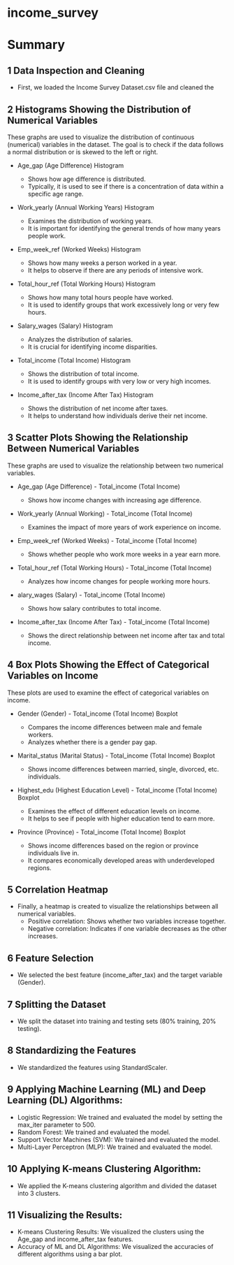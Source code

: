 # income_survey
# Summary 
## 1 Data Inspection and Cleaning
* First, we loaded the Income Survey Dataset.csv file and cleaned the
## 2 Histograms Showing the Distribution of Numerical Variables
These graphs are used to visualize the distribution of continuous (numerical) variables in the dataset. The goal is to check if the data follows a normal distribution or is skewed to the left or right.

* Age_gap (Age Difference) Histogram
    * Shows how age difference is distributed.
    * Typically, it is used to see if there is a concentration of data within a specific age range.

* Work_yearly (Annual Working Years) Histogram
    * Examines the distribution of working years.
    * It is important for identifying the general trends of how many years people work.

* Emp_week_ref (Worked Weeks) Histogram
    * Shows how many weeks a person worked in a year.
    * It helps to observe if there are any periods of intensive work.

* Total_hour_ref (Total Working Hours) Histogram
    * Shows how many total hours people have worked.
    * It is used to identify groups that work excessively long or very few hours.

* Salary_wages (Salary) Histogram
    * Analyzes the distribution of salaries.
    * It is crucial for identifying income disparities.

* Total_income (Total Income) Histogram
    * Shows the distribution of total income.
    * It is used to identify groups with very low or very high incomes.

* Income_after_tax (Income After Tax) Histogram
    * Shows the distribution of net income after taxes.
    * It helps to understand how individuals derive their net income.

## 3 Scatter Plots Showing the Relationship Between Numerical Variables
These graphs are used to visualize the relationship between two numerical variables.

* Age_gap (Age Difference) - Total_income (Total Income)
    * Shows how income changes with increasing age difference.

* Work_yearly (Annual Working) - Total_income (Total Income)
    * Examines the impact of more years of work experience on income.

* Emp_week_ref (Worked Weeks) - Total_income (Total Income)
    * Shows whether people who work more weeks in a year earn more.

* Total_hour_ref (Total Working Hours) - Total_income (Total Income)
    * Analyzes how income changes for people working more hours.

* alary_wages (Salary) - Total_income (Total Income)
    * Shows how salary contributes to total income.

* Income_after_tax (Income After Tax) - Total_income (Total Income)
    * Shows the direct relationship between net income after tax and total income.

## 4 Box Plots Showing the Effect of Categorical Variables on Income
These plots are used to examine the effect of categorical variables on income.

* Gender (Gender) - Total_income (Total Income) Boxplot
    * Compares the income differences between male and female workers.
    * Analyzes whether there is a gender pay gap.

* Marital_status (Marital Status) - Total_income (Total Income) Boxplot
    * Shows income differences between married, single, divorced, etc. individuals.

* Highest_edu (Highest Education Level) - Total_income (Total Income) Boxplot
    * Examines the effect of different education levels on income.
    * It helps to see if people with higher education tend to earn more.

* Province (Province) - Total_income (Total Income) Boxplot
    * Shows income differences based on the region or province individuals live in.
    * It compares economically developed areas with underdeveloped regions.

## 5 Correlation Heatmap
* Finally, a heatmap is created to visualize the relationships between all numerical variables.
    * Positive correlation: Shows whether two variables increase together.
    * Negative correlation: Indicates if one variable decreases as the other increases.

## 6 Feature Selection
* We selected the best feature (income_after_tax) and the target variable (Gender).

## 7 Splitting the Dataset
* We split the dataset into training and testing sets (80% training, 20% testing).

## 8 Standardizing the Features
* We standardized the features using StandardScaler.

## 9 Applying Machine Learning (ML) and Deep Learning (DL) Algorithms:
* Logistic Regression: We trained and evaluated the model by setting the max_iter parameter to 500.
* Random Forest: We trained and evaluated the model.
* Support Vector Machines (SVM): We trained and evaluated the model.
* Multi-Layer Perceptron (MLP): We trained and evaluated the model.

## 10 Applying K-means Clustering Algorithm: 
* We applied the K-means clustering algorithm and divided the dataset into 3 clusters.

## 11 Visualizing the Results:
* K-means Clustering Results: We visualized the clusters using the Age_gap and income_after_tax features.
* Accuracy of ML and DL Algorithms: We visualized the accuracies of different algorithms using a bar plot.

